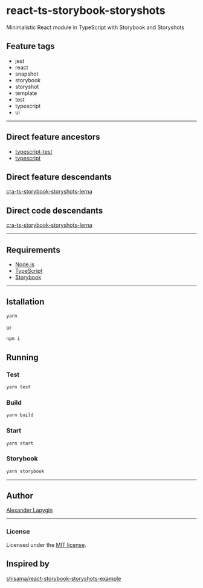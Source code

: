# react-ts-storybook-storyshots

Minimalistic React module in TypeScript with Storybook and Storyshots

## Feature tags

- jest
- react
- snapshot
- storybook
- storyshot
- template
- test
- typescript
- ui

---

## Direct feature ancestors

- [typescript-test](https://github.com/softspider/typescript-test)
- [typescript](https://github.com/softspider/typescript)

## Direct feature descendants

[cra-ts-storybook-storyshots-lerna](https://github.com/softspider/cra-ts-storybook-storyshots-lerna)

## Direct code descendants

[cra-ts-storybook-storyshots-lerna](https://github.com/softspider/cra-ts-storybook-storyshots-lerna)

---

## Requirements

* [Node.js](https://nodejs.org/en/download/package-manager/)
* [TypeScript](https://www.typescriptlang.org/)
* [Storybook](https://storybook.js.org/docs/guides/quick-start-guide/)

---

## Istallation

```sh
yarn
```

or

```sh
npm i
```


## Running

### Test

```sh
yarn test
```

### Build

```sh
yarn build
```

### Start

```sh
yarn start
```

### Storybook

```sh
yarn storybook
```

---

## Author

[Alexander Lapygin](https://github.com/AlexanderLapygin)

---

### License

Licensed under the [MIT license](./LICENSE).


## Inspired by

[shisama/react-storybook-storyshots-example](https://github.com/shisama/react-storybook-storyshots-example)
